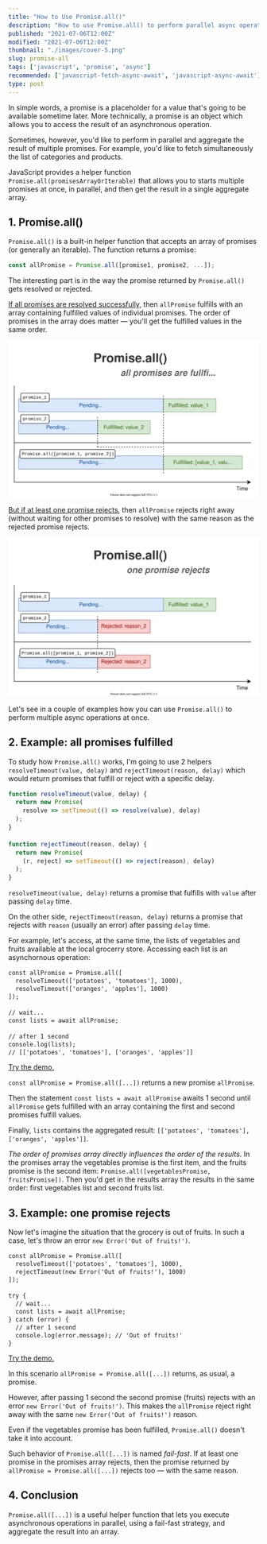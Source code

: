 ```yaml
---
title: "How to Use Promise.all()"
description: "How to use Promise.all() to perform parallel async operations."
published: "2021-07-06T12:00Z"
modified: "2021-07-06T12:00Z"
thumbnail: "./images/cover-5.png"
slug: promise-all
tags: ['javascript', 'promise', 'async']
recommended: ['javascript-fetch-async-await', 'javascript-async-await']
type: post
---
```


In simple words, a promise is a placeholder for a value that's going to be available sometime later. More technically, a promise is an object which allows you to access the result of an asynchronous operation. 

Sometimes, however, you'd like to perform in parallel and aggregate the result of multiple promises. For example, you'd like to fetch simultaneously the list of categories and products.   

JavaScript provides a helper function `Promise.all(promisesArrayOrIterable)` that allows you to starts multiple promises at once, in parallel, and then get the result in a single aggregate array.   

## 1. Promise.all()

`Promise.all()` is a built-in helper function that accepts an array of promises (or generally an iterable). The function returns a promise:  

```javascript
const allPromise = Promise.all([promise1, promise2, ...]);
```

The interesting part is in the way the promise returned by `Promise.all()` gets resolved or rejected.  

<u>If all promises are resolved successfully</u>, then `allPromise` fulfills with an array containing fulfilled values of individual promises. The order of promises in the array does matter &mdash; you'll get the fulfilled values in the same order.  

![Promise.all() - all fullfilled](./images/all-fullfilled-9.svg)

<u>But if at least one promise rejects</u>, then `allPromise` rejects right away (without waiting for other promises to resolve) with the same reason as the rejected promise rejects.  

![Promise.all() - one rejects](./images/one-rejects-5.svg)

Let's see in a couple of examples how you can use `Promise.all()` to perform multiple async operations at once.  

## 2. Example: all promises fulfilled

To study how `Promise.all()` works, I'm going to use 2 helpers `resolveTimeout(value, delay)` and `rejectTimeout(reason, delay)` which would return promises that fulfill or reject with a specific delay.  

```javascript
function resolveTimeout(value, delay) {
  return new Promise(
    resolve => setTimeout(() => resolve(value), delay)
  );
}

function rejectTimeout(reason, delay) {
  return new Promise(
    (r, reject) => setTimeout(() => reject(reason), delay)
  );
}
```

`resolveTimeout(value, delay)` returns a promise that fulfills with `value` after passing `delay` time.  

On the other side, `rejectTimeout(reason, delay)` returns a promise that rejects with `reason` (usually an error) after passing `delay` time.  

For example, let's access, at the same time, the lists of vegetables and fruits available at the local grocerry store. Accessing each list is an asynchornous operation:  

```javascript{1-4}
const allPromise = Promise.all([
  resolveTimeout(['potatoes', 'tomatoes'], 1000),
  resolveTimeout(['oranges', 'apples'], 1000)
]);

// wait...
const lists = await allPromise;

// after 1 second
console.log(lists); 
// [['potatoes', 'tomatoes'], ['oranges', 'apples']]
```

[Try the demo.](https://codesandbox.io/s/all-promises-fullfilled-2wte0?file=/src/index.js)

`const allPromise = Promise.all([...])` returns a new promise `allPromise`. 

Then the statement `const lists = await allPromise` awaits 1 second until `allPromise` gets fulfilled with an array containing the first and second promises fulfill values.  

Finally, `lists` contains the aggregated result: `[['potatoes', 'tomatoes'], ['oranges', 'apples']]`.  

*The order of promises array directly influences the order of the results*. In the promises array the vegetables promise is the first item, and the fruits promise is the second item: `Promise.all([vegetablesPromise, fruitsPromise])`. Then you'd get in the results array the results in the same order: first vegetables list and second fruits list.  

## 3. Example: one promise rejects

Now let's imagine the situation that the grocery is out of fruits. In such a case, let's throw an error `new Error('Out of fruits!')`.  

```javascript{1-4}
const allPromise = Promise.all([
  resolveTimeout(['potatoes', 'tomatoes'], 1000),
  rejectTimeout(new Error('Out of fruits!'), 1000)
]);

try {
  // wait...
  const lists = await allPromise;
} catch (error) {
  // after 1 second
  console.log(error.message); // 'Out of fruits!'
}
```

[Try the demo.](https://codesandbox.io/s/one-rejects-w5guk?file=/src/index.js)

In this scenario `allPromise = Promise.all([...])` returns, as usual, a promise. 

However, after passing 1 second the second promise (fruits) rejects with an error `new Error('Out of fruits!')`. This makes the `allPromise` reject right away with the same `new Error('Out of fruits!')` reason.  

Even if the vegetables promise has been fulfilled, `Promise.all()` doesn't take it into account.  

Such behavior of `Promise.all([...])` is named *fail-fast*. If at least one promise in the promises array rejects, then the promise returned by `allPromise = Promise.all([...])` rejects too &mdash; with the same reason.    

## 4. Conclusion

`Promise.all([...])` is a useful helper function that lets you execute asynchronous operations in parallel, using a fail-fast strategy, and aggregate the result into an array.  

